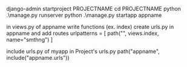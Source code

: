 django-admin startproject PROJECTNAME
cd PROJECTNAME
python .\manage.py runserver
python .\manage.py startapp appname

in views.py of appname write functions (ex. index)
create urls.py in appname and add routes
urlpatterns = [
    path("", views.index, name="smthng")
]

include urls.py of myapp in Project's urls.py
path("appname\", include("appname.urls"))